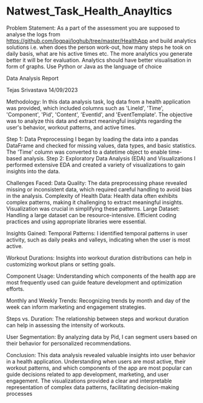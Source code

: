 # Natwest_Task_Health_Anayltics
Problem Statement:
As a part of the assessment you are supposed to analyse the logs from https://github.com/logpai/loghub/tree/master/HealthApp and build analytics solutions i.e. when does the person work-out, how many steps he took on daily basis, what are his active times etc. The more analytics you generate better it will be for evaluation. Analytics should have better visualisation in form of graphs. Use Python or Java as the language of choice


Data Analysis Report

Tejas Srivastava
14/09/2023

Methodology:
In this data analysis task, log data from a health application was provided, which included columns such as 'LineId', 'Time', 'Component', 'Pid', 'Content', 'EventId', and 'EventTemplate'. The objective was to analyze this data and extract meaningful insights regarding the user's behavior, workout patterns, and active times.

Step 1: Data Preprocessing
I began by loading the data into a pandas DataFrame and checked for missing values, data types, and basic statistics.
The 'Time' column was converted to a datetime object to enable time-based analysis.
Step 2: Exploratory Data Analysis (EDA) and Visualizations
I performed extensive EDA and created a variety of visualizations to gain insights into the data.

Challenges Faced:
Data Quality: The data preprocessing phase revealed missing or inconsistent data, which required careful handling to avoid bias in the analysis.
Complexity of Health Data: Health data often exhibits complex patterns, making it challenging to extract meaningful insights. Visualization was crucial in simplifying these patterns.
Large Dataset: Handling a large dataset can be resource-intensive. Efficient coding practices and using appropriate libraries were essential.

Insights Gained:
Temporal Patterns: I identified temporal patterns in user activity, such as daily peaks and valleys, indicating when the user is most active.

Workout Durations: Insights into workout duration distributions can help in customizing workout plans or setting goals.

Component Usage: Understanding which components of the health app are most frequently used can guide feature development and optimization efforts.

Monthly and Weekly Trends: Recognizing trends by month and day of the week can inform marketing and engagement strategies.

Steps vs. Duration: The relationship between steps and workout duration can help in assessing the intensity of workouts.

User Segmentation: By analyzing data by Pid, I can segment users based on their behavior for personalized recommendations.

Conclusion:
This data analysis revealed valuable insights into user behavior in a health application. Understanding when users are most active, their workout patterns, and which components of the app are most popular can guide decisions related to app development, marketing, and user engagement. The visualizations provided a clear and interpretable representation of complex data patterns, facilitating decision-making processes
